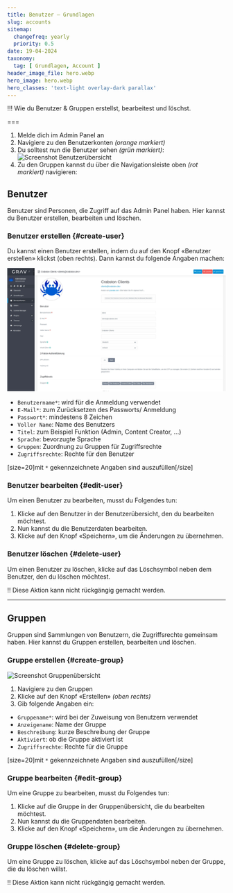 ```yaml
---
title: Benutzer – Grundlagen
slug: accounts
sitemap:
  changefreq: yearly
  priority: 0.5
date: 19-04-2024
taxonomy:
  tag: [ Grundlagen, Account ]
header_image_file: hero.webp
hero_image: hero.webp
hero_classes: 'text-light overlay-dark parallax'
---
```


!!! Wie du Benutzer & Gruppen erstellst, bearbeitest und löschst.

===

1. Melde dich im Admin Panel an
2. Navigiere zu den Benutzerkonten _(orange markiert)_
3. Du solltest nun die Benutzer sehen _(grün markiert)_:
![Screenshot Benutzerübersicht](benutzer-übersicht.webp?lightbox)
4. Zu den Gruppen kannst du über die Navigationsleiste oben _(rot markiert)_ navigieren:

## Benutzer

Benutzer sind Personen, die Zugriff auf das Admin Panel haben. Hier kannst du Benutzer erstellen, bearbeiten und löschen.

### Benutzer erstellen {#create-user}

Du kannst einen Benutzer erstellen, indem du auf den Knopf «Benutzer erstellen» klickst (oben rechts). Dann kannst du folgende Angaben machen:

![Screenshot Benutzer erstellen](benutzer-einzelansicht.webp?lightbox)

- `Benutzername*`: wird für die Anmeldung verwendet
- `E-Mail*`: zum Zurücksetzen des Passworts/ Anmeldung
- `Passwort*`: mindestens 8 Zeichen
- `Voller Name`: Name des Benutzers
- `Titel`: zum Beispiel Funktion (Admin, Content Creator, ...)
- `Sprache`: bevorzugte Sprache
- `Gruppen`: Zuordnung zu Gruppen für Zugriffsrechte
- `Zugriffsrechte`: Rechte für den Benutzer

[size=20]mit `*` gekennzeichnete Angaben sind auszufüllen[/size]

### Benutzer bearbeiten {#edit-user}

Um einen Benutzer zu bearbeiten, musst du Folgendes tun:

1. Klicke auf den Benutzer in der Benutzerübersicht, den du bearbeiten möchtest.
2. Nun kannst du die Benutzerdaten bearbeiten.
3. Klicke auf den Knopf «Speichern», um die Änderungen zu übernehmen.

### Benutzer löschen {#delete-user}

Um einen Benutzer zu löschen, klicke auf das Löschsymbol neben dem Benutzer, den du löschen möchtest.

!! Diese Aktion kann nicht rückgängig gemacht werden.

---

## Gruppen

Gruppen sind Sammlungen von Benutzern, die Zugriffsrechte gemeinsam haben. Hier kannst du Gruppen erstellen, bearbeiten und löschen.

### Gruppe erstellen {#create-group}

![Screenshot Gruppenübersicht](gruppen-übersicht.webp?lightbox)

1. Navigiere zu den Gruppen
2. Klicke auf den Knopf «Erstellen» _(oben rechts)_
3. Gib folgende Angaben ein:

- `Gruppename*`: wird bei der Zuweisung von Benutzern verwendet
- `Anzeigename`: Name der Gruppe
- `Beschreibung`: kurze Beschreibung der Gruppe
- `Aktiviert`: ob die Gruppe aktiviert ist
- `Zugriffsrechte`: Rechte für die Gruppe

[size=20]mit `*` gekennzeichnete Angaben sind auszufüllen[/size]

### Gruppe bearbeiten {#edit-group}

Um eine Gruppe zu bearbeiten, musst du Folgendes tun:

1. Klicke auf die Gruppe in der Gruppenübersicht, die du bearbeiten möchtest.
2. Nun kannst du die Gruppendaten bearbeiten.
3. Klicke auf den Knopf «Speichern», um die Änderungen zu übernehmen.

### Gruppe löschen {#delete-group}

Um eine Gruppe zu löschen, klicke auf das Löschsymbol neben der Gruppe, die du löschen willst.

!! Diese Aktion kann nicht rückgängig gemacht werden.
